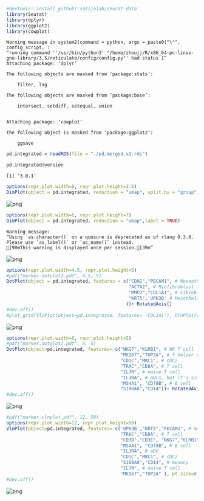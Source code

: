 ```R
#devtools::install_github('satijalab/seurat-data'
library(Seurat)
library(dplyr)
library(ggplot2)
library(cowplot)
```

    Warning message in system2(command = python, args = paste0("\"", config_script, :
    “running command ''/usr/bin/python3' "/home/zhoujj/R/x86_64-pc-linux-gnu-library/3.5/reticulate/config/config.py"' had status 1”
    Attaching package: ‘dplyr’
    
    The following objects are masked from ‘package:stats’:
    
        filter, lag
    
    The following objects are masked from ‘package:base’:
    
        intersect, setdiff, setequal, union
    
    
    Attaching package: ‘cowplot’
    
    The following object is masked from ‘package:ggplot2’:
    
        ggsave
    



```R
pd.integrated = readRDS(file = "./pd.merged.v2.rds")
```


```R
pd.integrated@version
```


    [1] ‘3.0.1’



```R
options(repr.plot.width=8, repr.plot.height=3.5)
DimPlot(object = pd.integrated, reduction = "umap", split.by = "group")
```


![png](output_3_0.png)



```R
options(repr.plot.width=8, repr.plot.height=7)
DimPlot(object = pd.integrated, reduction = "umap",label = TRUE)
```

    Warning message:
    “Using `as.character()` on a quosure is deprecated as of rlang 0.3.0.
    Please use `as_label()` or `as_name()` instead.
    [90mThis warning is displayed once per session.[39m”


![png](output_4_1.png)



```R
options(repr.plot.width=4.5, repr.plot.height=5)
#pdf("marker.dotplot1.pdf", 4.5, 5)
DotPlot(object = pd.integrated, features = c("CDH1","PECAM1", # Mesoothelial cell
                                             "ACTA2", # Myofibroblast
                                             "MMP2","COL1A1", # Fibroblast
                                             "KRT5",'UPK3B' # Mesothelial cell
                                            ))+ RotatedAxis()
#dev.off()
#plot_grid(VlnPlot(object=pd.integrated, features= 'COL1A1'), VlnPlot(object=pd.integrated, features = 'COL4A1'), ncol=2)
```


![png](output_5_0.png)



```R
options(repr.plot.width=6, repr.plot.height=5)
#pdf("marker.dotplot2.pdf", 6, 5)
DotPlot(object=pd.integrated, features= c("NKG7","KLRB1", # NK T cell
                                          "MKI67","TOP2A", # T helper cell
                                          "CD1C","MRC1", # cDC2
                                          "TRAC","CD8A", # T cell
                                          "IL7R", # naive T cell
                                          "IL3RA", # pDCs, but it's similar with Mesodothelial cell
                                          "MS4A1", "CD79B", # B cell
                                          "S100A8","CD14"))+ RotatedAxis() # monocy
#dev.off()
```


![png](output_6_0.png)



```R
#pdf("marker.vlnplot.pdf", 12, 50)
options(repr.plot.width=12, repr.plot.height=50)
VlnPlot(object=pd.integrated, features= c('UPK3B',"KRT5","PECAM1", # mesothelial
                                          "TRAC","CD8A", # T cell
                                          "CD3D","CD3E", "NKG7","KLRB1","CCL5", # NK T cell
                                          "MS4A1", "CD79B", # B cell
                                          "IL3RA", # pDC
                                          "CD1C","MRC1", # cDC2
                                          "S100A8","CD14", # monocy
                                          "IL7R", # naive T cell
                                          "MKI67","TOP2A" ), pt.size=0, ncol=1)
#dev.off()
```


![png](output_7_0.png)



```R

```
